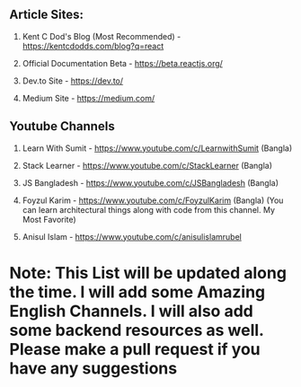 ## Article Sites: 

1) Kent C Dod's Blog (Most Recommended) - https://kentcdodds.com/blog?q=react

2) Official Documentation Beta - https://beta.reactjs.org/

3) Dev.to Site - https://dev.to/

4) Medium Site - https://medium.com/

## Youtube Channels

1) Learn With Sumit - https://www.youtube.com/c/LearnwithSumit (Bangla)

2) Stack Learner - https://www.youtube.com/c/StackLearner (Bangla)

3) JS Bangladesh - https://www.youtube.com/c/JSBangladesh (Bangla)

4) Foyzul Karim - https://www.youtube.com/c/FoyzulKarim (Bangla) (You can learn architectural things along with code from this channel. My Most Favorite)

5) Anisul Islam - https://www.youtube.com/c/anisulislamrubel



# Note: This List will be updated along the time. I will add some Amazing English Channels. I will also add some backend resources as well. Please make a pull request if you have any suggestions